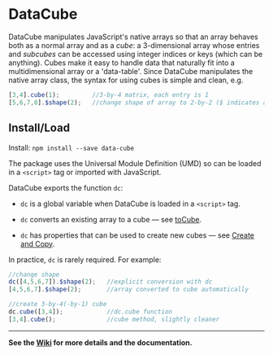 # DataCube

DataCube manipulates JavaScript's native arrays so that an array behaves both as a normal array and as a *cube*: a 3-dimensional array whose entries and *subcubes* can be accessed using integer indices or keys (which can be anything). Cubes make it easy to handle data that naturally fit into a multidimensional array or a 'data-table'. Since DataCube manipulates the native array class, the syntax for using cubes is simple and clean, e.g.

```js
[3,4].cube(1);         //3-by-4 matrix, each entry is 1
[5,6,7,8].$shape(2);   //change shape of array to 2-by-2 ($ indicates a setter)
```

## Install/Load

Install: `npm install --save data-cube`

The package uses the Universal Module Definition (UMD) so can be loaded in a  `<script>` tag or imported with JavaScript.

DataCube exports the function `dc`:

* `dc` is a global variable when DataCube is loaded in a `<script>` tag.

* `dc` converts an existing array to a cube &mdash; see [toCube](https://github.com/gjmcn/data-cube/wiki/Other-Methods#method_to_cube).

* `dc` has properties that can be used to create new cubes &mdash; see [Create and Copy](https://github.com/gjmcn/data-cube/wiki/Create-and-Copy).

In practice, `dc` is rarely required. For example:

```js
//change shape
dc([4,5,6,7]).$shape(2);   //explicit conversion with dc
[4,5,6,7].$shape(2);       //array converted to cube automatically

//create 3-by-4(-by-1) cube
dc.cube([3,4]);            //dc.cube function
[3,4].cube();              //cube method, slightly cleaner

```

---

**See the [Wiki](https://github.com/gjmcn/data-cube/wiki) for more details and the documentation.**